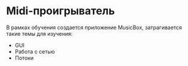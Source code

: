 <h1> Midi-проигрыватель</h1>

В рамках обучения создается приложение MusicBox, затрагивается такие темы для изучения:
<ul>
<li>GUI</li>
<li>Работа с сетью</li>
<li>Потоки</li>
</ul>
